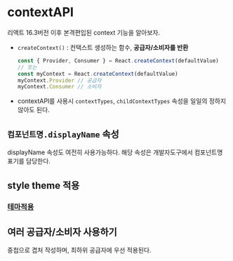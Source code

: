 # contextAPI

리액트 16.3버전 이후 본격편입된 context 기능을 알아보자.

- `createContext()` : 컨택스트 생성하는 함수, **공급자/소비자를 반환**
  ```js
  const { Provider, Consumer } = React.createContext(defaultValue)
  // 또는 
  const myContext = React.createContext(defaultValue)
  myContext.Provider // 공급자
  myContext.Consumer // 소비자
  ```

- contextAPI를 사용시 `contextTypes`, `childContextTypes` 속성을 일일의 정하지 않아도 된다.


## `컴포넌트명.displayName` 속성
displayName 속성도 여전히 사용가능하다. 해당 속성은 개발자도구에서 컴포넌트명 표기를 담당한다.


## style theme 적용

### [테마적용](https://ko.reactjs.org/docs/context.html#dynamic-context)

## 여러 공급자/소비자 사용하기
중첩으로 겹처 작성하며, 최하위 공급자에 우선 적용된다.